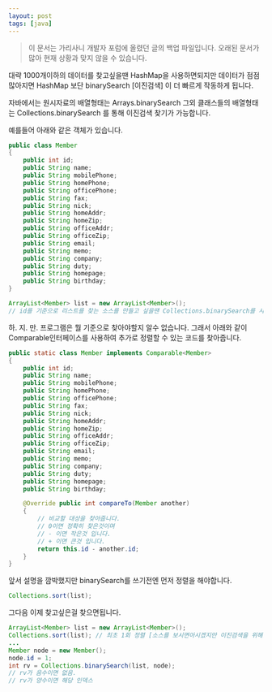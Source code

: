 ```yaml
---
layout: post
tags: [java]
---
```


> 이 문서는 가리사니 개발자 포럼에 올렸던 글의 백업 파일입니다.
오래된 문서가 많아 현재 상황과 맞지 않을 수 있습니다.


대략 1000개이하의 데이터를 찾고싶을땐 HashMap을 사용하면되지만 데이터가 점점 많아지면 HashMap 보단 binarySearch [이진검색] 이 더 빠르게 작동하게 됩니다.

자바에서는 원시자료의 배열형태는
Arrays.binarySearch
그외 클래스들의 배열형태는
Collections.binarySearch
를 통해 이진검색 찾기가 가능합니다.

예를들어 아래와 같은 객체가 있습니다.
``` java
public class Member
{
	public int id;
	public String name;
	public String mobilePhone;
	public String homePhone;
	public String officePhone;
	public String fax;
	public String nick;
	public String homeAddr;
	public String homeZip;
	public String officeAddr;
	public String officeZip;
	public String email;
	public String memo;
	public String company;
	public String duty;
	public String homepage;
	public String birthday;
}

ArrayList<Member> list = new ArrayList<Member>();
// id를 기준으로 리스트를 찾는 소스를 만들고 싶을땐 Collections.binarySearch를 사용합니다.
```

하. 지. 만.
프로그램은 뭘 기준으로 찾아야할지 알수 없습니다. 그래서 아래와 같이 Comparable인터페이스를 사용하여 추가로 정렬할 수 있는 코드를 찾아줍니다.

``` java
public static class Member implements Comparable<Member>
{
	public int id;
	public String name;
	public String mobilePhone;
	public String homePhone;
	public String officePhone;
	public String fax;
	public String nick;
	public String homeAddr;
	public String homeZip;
	public String officeAddr;
	public String officeZip;
	public String email;
	public String memo;
	public String company;
	public String duty;
	public String homepage;
	public String birthday;

	@Override public int compareTo(Member another)
	{
		// 비교할 대상을 찾아줍니다.
		// 0이면 정확히 찾은것이며
		// - 이면 작은것 입니다.
		// + 이면 큰것 입니다.
		return this.id - another.id;
	}
}
```

앞서 설명을 깜박했지만 binarySearch를 쓰기전엔 먼저 정렬을 해야합니다.

``` java
Collections.sort(list);
```

그다음 이제 찾고싶은걸 찾으면됩니다.
``` java
ArrayList<Member> list = new ArrayList<Member>();
Collections.sort(list); // 최초 1회 정렬 [소스를 보시면아시겠지만 이진검색을 위해선 정렬이 필수입니다.]
...
Member node = new Member();
node.id = 1;
int rv = Collections.binarySearch(list, node);
// rv가 음수이면 없음.
// rv가 양수이면 해당 인덱스
```